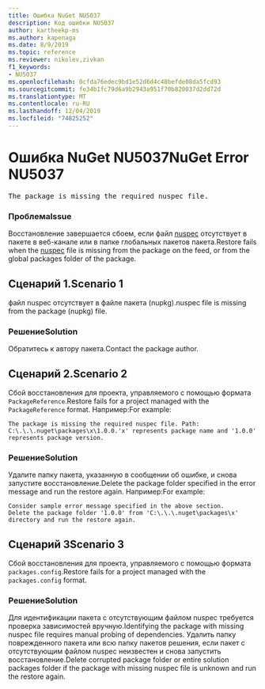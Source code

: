 ```yaml
---
title: Ошибка NuGet NU5037
description: Код ошибки NU5037
author: kartheekp-ms
ms.author: kapenaga
ms.date: 8/9/2019
ms.topic: reference
ms.reviewer: nikolev,zivkan
f1_keywords:
- NU5037
ms.openlocfilehash: 0cfda76edec9bd1e52d6d4c48befde08da5fcd93
ms.sourcegitcommit: fe34b1fc79d6a9b2943a951f70b820037d2dd72d
ms.translationtype: MT
ms.contentlocale: ru-RU
ms.lasthandoff: 12/04/2019
ms.locfileid: "74825252"
---
```

# <a name="nuget-error-nu5037"></a><span data-ttu-id="457a3-103">Ошибка NuGet NU5037</span><span class="sxs-lookup"><span data-stu-id="457a3-103">NuGet Error NU5037</span></span>
<pre>The package is missing the required nuspec file.</pre>

### <a name="issue"></a><span data-ttu-id="457a3-104">Проблема</span><span class="sxs-lookup"><span data-stu-id="457a3-104">Issue</span></span>

<span data-ttu-id="457a3-105">Восстановление завершается сбоем, если файл [nuspec](../nuspec.md) отсутствует в пакете в веб-канале или в папке глобальных пакетов пакета.</span><span class="sxs-lookup"><span data-stu-id="457a3-105">Restore fails when the [nuspec](../nuspec.md) file is missing from the package on the feed, or from the global packages folder of the package.</span></span>

## <a name="scenario-1"></a><span data-ttu-id="457a3-106">Сценарий 1.</span><span class="sxs-lookup"><span data-stu-id="457a3-106">Scenario 1</span></span>

<span data-ttu-id="457a3-107">файл nuspec отсутствует в файле пакета (nupkg).</span><span class="sxs-lookup"><span data-stu-id="457a3-107">nuspec file is missing from the package (nupkg) file.</span></span>

### <a name="solution"></a><span data-ttu-id="457a3-108">Решение</span><span class="sxs-lookup"><span data-stu-id="457a3-108">Solution</span></span>

<span data-ttu-id="457a3-109">Обратитесь к автору пакета.</span><span class="sxs-lookup"><span data-stu-id="457a3-109">Contact the package author.</span></span> 

## <a name="scenario-2"></a><span data-ttu-id="457a3-110">Сценарий 2.</span><span class="sxs-lookup"><span data-stu-id="457a3-110">Scenario 2</span></span>

<span data-ttu-id="457a3-111">Сбой восстановления для проекта, управляемого с помощью формата `PackageReference`.</span><span class="sxs-lookup"><span data-stu-id="457a3-111">Restore fails for a project managed with the `PackageReference` format.</span></span> <span data-ttu-id="457a3-112">Например:</span><span class="sxs-lookup"><span data-stu-id="457a3-112">For example:</span></span>

```
The package is missing the required nuspec file. Path: C:\.\.\.nuget\packages\x\1.0.0.'x' represents package name and '1.0.0' represents package version.
```

### <a name="solution"></a><span data-ttu-id="457a3-113">Решение</span><span class="sxs-lookup"><span data-stu-id="457a3-113">Solution</span></span>

<span data-ttu-id="457a3-114">Удалите папку пакета, указанную в сообщении об ошибке, и снова запустите восстановление.</span><span class="sxs-lookup"><span data-stu-id="457a3-114">Delete the package folder specified in the error message and run the restore again.</span></span> <span data-ttu-id="457a3-115">Например:</span><span class="sxs-lookup"><span data-stu-id="457a3-115">For example:</span></span>

```
Consider sample error message specified in the above section.
Delete the package folder '1.0.0' from 'C:\.\.\.nuget\packages\x' directory and run the restore again.
```

## <a name="scenario-3"></a><span data-ttu-id="457a3-116">Сценарий 3</span><span class="sxs-lookup"><span data-stu-id="457a3-116">Scenario 3</span></span>

<span data-ttu-id="457a3-117">Сбой восстановления для проекта, управляемого с помощью формата `packages.config`.</span><span class="sxs-lookup"><span data-stu-id="457a3-117">Restore fails for a project managed with the `packages.config` format.</span></span>

### <a name="solution"></a><span data-ttu-id="457a3-118">Решение</span><span class="sxs-lookup"><span data-stu-id="457a3-118">Solution</span></span>

<span data-ttu-id="457a3-119">Для идентификации пакета с отсутствующим файлом nuspec требуется проверка зависимостей вручную.</span><span class="sxs-lookup"><span data-stu-id="457a3-119">Identifying the package with missing nuspec file requires manual probing of dependencies.</span></span> <span data-ttu-id="457a3-120">Удалить папку поврежденного пакета или всю папку пакетов решения, если пакет с отсутствующим файлом nuspec неизвестен и снова запустить восстановление.</span><span class="sxs-lookup"><span data-stu-id="457a3-120">Delete corrupted package folder or entire solution packages folder if the package with missing nuspec file is unknown and run the restore again.</span></span>